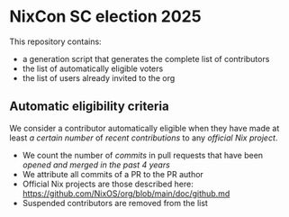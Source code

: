 NixCon SC election 2025
=======================

This repository contains:
- a generation script that generates the complete list of contributors
- the list of automatically eligible voters
- the list of users already invited to the org

## Automatic eligibility criteria

We consider a contributor automatically eligible when they have made at least *a certain number* of *recent contributions* to any *official Nix project*.
 - We count the number of *commits* in pull requests that have been *opened and merged in the past 4 years*
 - We attribute all commits of a PR to the PR author
 - Official Nix projects are those described here: https://github.com/NixOS/org/blob/main/doc/github.md
 - Suspended contributors are removed from the list
